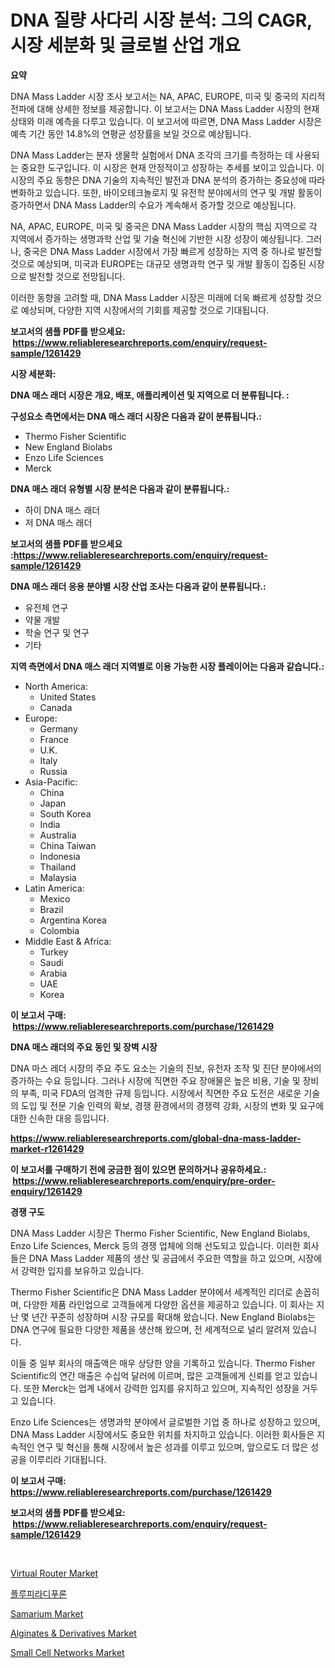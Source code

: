 <p><h1>DNA 질량 사다리 시장 분석: 그의 CAGR, 시장 세분화 및 글로벌 산업 개요</h1></p><p><strong>요약</strong></p>
<p><p>DNA Mass Ladder 시장 조사 보고서는 NA, APAC, EUROPE, 미국 및 중국의 지리적 전파에 대해 상세한 정보를 제공합니다. 이 보고서는 DNA Mass Ladder 시장의 현재 상태와 미래 예측을 다루고 있습니다. 이 보고서에 따르면, DNA Mass Ladder 시장은 예측 기간 동안 14.8%의 연평균 성장률을 보일 것으로 예상됩니다.</p><p>DNA Mass Ladder는 분자 생물학 실험에서 DNA 조각의 크기를 측정하는 데 사용되는 중요한 도구입니다. 이 시장은 현재 안정적이고 성장하는 추세를 보이고 있습니다. 이 시장의 주요 동향은 DNA 기술의 지속적인 발전과 DNA 분석의 증가하는 중요성에 따라 변화하고 있습니다. 또한, 바이오테크놀로지 및 유전학 분야에서의 연구 및 개발 활동이 증가하면서 DNA Mass Ladder의 수요가 계속해서 증가할 것으로 예상됩니다.</p><p>NA, APAC, EUROPE, 미국 및 중국은 DNA Mass Ladder 시장의 핵심 지역으로 각 지역에서 증가하는 생명과학 산업 및 기술 혁신에 기반한 시장 성장이 예상됩니다. 그러나, 중국은 DNA Mass Ladder 시장에서 가장 빠르게 성장하는 지역 중 하나로 발전할 것으로 예상되며, 미국과 EUROPE는 대규모 생명과학 연구 및 개발 활동이 집중된 시장으로 발전할 것으로 전망됩니다.</p><p>이러한 동향을 고려할 때, DNA Mass Ladder 시장은 미래에 더욱 빠르게 성장할 것으로 예상되며, 다양한 지역 시장에서의 기회를 제공할 것으로 기대됩니다.</p></p>
<p><strong>보고서의 샘플 PDF를 받으세요: &nbsp;<a href="https://www.reliableresearchreports.com/enquiry/request-sample/1261429">https://www.reliableresearchreports.com/enquiry/request-sample/1261429</a></strong></p>
<p><strong>시장 세분화:</strong></p>
<p><strong> DNA 매스 래더 시장은 개요, 배포, 애플리케이션 및 지역으로 더 분류됩니다. :</strong></p>
<p><strong>구성요소 측면에서는 DNA 매스 래더 시장은 다음과 같이 분류됩니다.:</strong></p>
<p><ul><li>Thermo Fisher Scientific</li><li>New England Biolabs</li><li>Enzo Life Sciences</li><li>Merck</li></ul></p>
<p><strong> DNA 매스 래더 유형별 시장 분석은 다음과 같이 분류됩니다.:</strong></p>
<p><ul><li>하이 DNA 매스 래더</li><li>저 DNA 매스 래더</li></ul></p>
<p><strong>보고서의 샘플 PDF를 받으세요 :<a href="https://www.reliableresearchreports.com/enquiry/request-sample/1261429">https://www.reliableresearchreports.com/enquiry/request-sample/1261429</a></strong></p>
<p><strong> DNA 매스 래더 응용 분야별 시장 산업 조사는 다음과 같이 분류됩니다.:</strong></p>
<p><ul><li>유전체 연구</li><li>약물 개발</li><li>학술 연구 및 연구</li><li>기타</li></ul></p>
<p><strong>지역 측면에서 DNA 매스 래더 지역별로 이용 가능한 시장 플레이어는 다음과 같습니다.:</strong></p>
<p><ul>
    <li>
        North America:
        <ul>
            <li>United States</li>
            <li>Canada</li>
        </ul>
    </li>
    <li>
        Europe:
        <ul>
            <li>Germany</li>
            <li>France</li>
            <li>U.K.</li>
            <li>Italy</li>
            <li>Russia</li>
        </ul>
    </li>
    <li>
        Asia-Pacific:
        <ul>
            <li>China</li>
            <li>Japan</li>
            <li>South Korea</li>
            <li>India</li>
            <li>Australia</li>
            <li>China Taiwan</li>
            <li>Indonesia</li>
            <li>Thailand</li>
            <li>Malaysia</li>
        </ul>
    </li>
    <li>
        Latin America:
        <ul>
            <li>Mexico</li>
            <li>Brazil</li>
            <li>Argentina Korea</li>
            <li>Colombia</li>
        </ul>
    </li>
    <li>
        Middle East & Africa:
        <ul>
            <li>Turkey</li>
            <li>Saudi</li>
            <li>Arabia</li>
            <li>UAE</li>
            <li>Korea</li>
        </ul>
    </li>
    </ul></p>
<p><strong>이 보고서 구매: &nbsp;<a href="https://www.reliableresearchreports.com/purchase/1261429">https://www.reliableresearchreports.com/purchase/1261429</a></strong></p>
<p><strong>DNA 매스 래더의 주요 동인 및 장벽 시장</strong></p>
<p><p>DNA 마스 레더 시장의 주요 주도 요소는 기술의 진보, 유전자 조작 및 진단 분야에서의 증가하는 수요 등입니다. 그러나 시장에 직면한 주요 장애물은 높은 비용, 기술 및 장비의 부족, 미국 FDA의 엄격한 규제 등입니다. 시장에서 직면한 주요 도전은 새로운 기술의 도입 및 전문 기술 인력의 확보, 경쟁 환경에서의 경쟁력 강화, 시장의 변화 및 요구에 대한 신속한 대응 등입니다.</p></p>
<p><strong><a href="https://www.reliableresearchreports.com/global-dna-mass-ladder-market-r1261429">https://www.reliableresearchreports.com/global-dna-mass-ladder-market-r1261429</a></strong></p>
<p><strong>이 보고서를 구매하기 전에 궁금한 점이 있으면 문의하거나 공유하세요.: &nbsp;<a href="https://www.reliableresearchreports.com/enquiry/pre-order-enquiry/1261429">https://www.reliableresearchreports.com/enquiry/pre-order-enquiry/1261429</a></strong></p>
<p><strong>경쟁 구도</strong></p>
<p><p>DNA Mass Ladder 시장은 Thermo Fisher Scientific, New England Biolabs, Enzo Life Sciences, Merck 등의 경쟁 업체에 의해 선도되고 있습니다. 이러한 회사들은 DNA Mass Ladder 제품의 생산 및 공급에서 주요한 역할을 하고 있으며, 시장에서 강력한 입지를 보유하고 있습니다.</p><p>Thermo Fisher Scientific은 DNA Mass Ladder 분야에서 세계적인 리더로 손꼽히며, 다양한 제품 라인업으로 고객들에게 다양한 옵션을 제공하고 있습니다. 이 회사는 지난 몇 년간 꾸준히 성장하며 시장 규모를 확대해 왔습니다. New England Biolabs는 DNA 연구에 필요한 다양한 제품을 생산해 왔으며, 전 세계적으로 널리 알려져 있습니다.</p><p>이들 중 일부 회사의 매출액은 매우 상당한 양을 기록하고 있습니다. Thermo Fisher Scientific의 연간 매출은 수십억 달러에 이르며, 많은 고객들에게 신뢰를 얻고 있습니다. 또한 Merck는 업계 내에서 강력한 입지를 유지하고 있으며, 지속적인 성장을 거두고 있습니다.</p><p>Enzo Life Sciences는 생명과학 분야에서 글로벌한 기업 중 하나로 성장하고 있으며, DNA Mass Ladder 시장에서도 중요한 위치를 차지하고 있습니다. 이러한 회사들은 지속적인 연구 및 혁신을 통해 시장에서 높은 성과를 이루고 있으며, 앞으로도 더 많은 성공을 이루리라 기대됩니다.</p></p>
<p><strong>이 보고서 구매: &nbsp; <a href="https://www.reliableresearchreports.com/purchase/1261429">https://www.reliableresearchreports.com/purchase/1261429</a></strong></p>
<p><strong>보고서의 샘플 PDF를 받으세요: &nbsp;<a href="https://www.reliableresearchreports.com/enquiry/request-sample/1261429">https://www.reliableresearchreports.com/enquiry/request-sample/1261429</a></strong><strong></strong></p>
<p>&nbsp;</p>
<p><p><a href="https://github.com/mauripalmi/Market-Research-Report-List-2/blob/main/virtual-router-market.md">Virtual Router Market</a></p><p><a href="https://github.com/lzrvbyqzftro57/Market-Research-Report-List-1/blob/main/825327818565.md">플루피라디푸론</a></p><p><a href="https://issuu.com/reportprime-2/docs/samarium-market-size-2030.pptx">Samarium Market</a></p><p><a href="https://issuu.com/reportprime-2/docs/alginates-derivatives-market-size-2030.pptx">Alginates & Derivatives Market</a></p><p><a href="https://github.com/gulaimolin/Market-Research-Report-List-3/blob/main/small-cell-networks-market.md">Small Cell Networks Market</a></p></p>